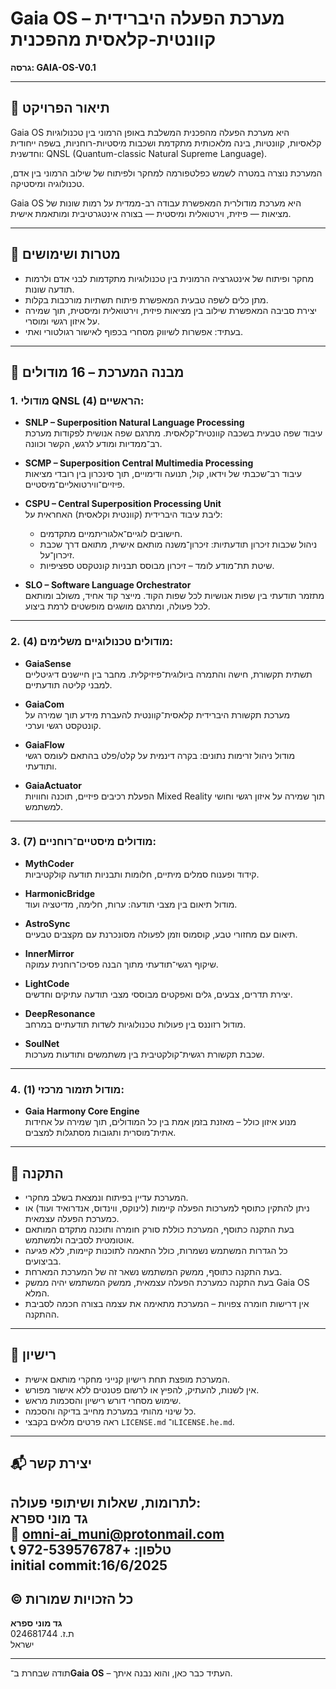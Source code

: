 # Gaia OS – מערכת הפעלה היברידית קוונטית-קלאסית מהפכנית  
**גרסה: GAIA-OS-V0.1**

---

## 🧬 תיאור הפרויקט

Gaia OS היא מערכת הפעלה מהפכנית המשלבת באופן הרמוני בין טכנולוגיות קלאסיות, קוונטיות, בינה מלאכותית מתקדמת ושכבות מיסטיות-רוחניות, בשפה ייחודית וחדשנית: QNSL (Quantum-classic Natural Supreme Language).

המערכת נוצרה במטרה לשמש כפלטפורמה למחקר ולפיתוח של שילוב הרמוני בין אדם, טכנולוגיה ומיסטיקה. 

Gaia OS היא מערכת מודולרית המאפשרת עבודה רב-ממדית על רמות שונות של מציאות — פיזית, וירטואלית ומיסטית — בצורה אינטגרטיבית ומותאמת אישית.

---

## 🎯 מטרות ושימושים

- מחקר ופיתוח של אינטגרציה הרמונית בין טכנולוגיות מתקדמות לבני אדם ולרמות תודעה שונות.
- מתן כלים לשפה טבעית המאפשרת פיתוח תשתיות מורכבות בקלות.
- יצירת סביבה המאפשרת שילוב בין מציאות פיזית, וירטואלית ומיסטית, תוך שמירה על איזון רגשי ומוסרי.
- בעתיד: אפשרות לשיווק מסחרי בכפוף לאישור רגולטורי ואתי.

---

## 🧩 מבנה המערכת – 16 מודולים

### 1. מודולי QNSL הראשיים (4):

- **SNLP – Superposition Natural Language Processing**  
  עיבוד שפה טבעית בשכבה קוונטית־קלאסית. מתרגם שפה אנושית לפקודות מערכת רב־ממדיות ומודע לרגש, הקשר וכוונה.

- **SCMP – Superposition Central Multimedia Processing**  
  עיבוד רב־שכבתי של וידאו, קול, תנועה ודימויים, תוך סינכרון בין רובדי מציאות פיזיים־ווירטואליים־מיסטיים.

- **CSPU – Central Superposition Processing Unit**  
  ליבת עיבוד היברידית (קוונטית וקלאסית) האחראית על:  
  - חישובים לוגיים־אלגוריתמיים מתקדמים.  
  - ניהול שכבות זיכרון תודעתיות: זיכרון־משנה מותאם אישית, מתואם דרך שכבת זיכרון־על.  
  - שיטת תת־מודע לומד – זיכרון מבוסס תבניות קונטקסט ספציפיות.

- **SLO – Software Language Orchestrator**  
  מתזמר תודעתי בין שפות אנושיות לכל שפות הקוד. מייצר קוד אחיד, משולב ומותאם לכל פעולה, ומתרגם מושגים מופשטים לרמת ביצוע.

---

### 2. מודולים טכנולוגיים משלימים (4):

- **GaiaSense**  
  תשתית תקשורת, חישה והתמרה ביולוגית־פיזיקלית. מחבר בין חיישנים דיגיטליים למבני קליטה תודעתיים.

- **GaiaCom**  
  מערכת תקשורת היברידית קלאסית־קוונטית להעברת מידע תוך שמירה על קונטקסט רגשי וערכי.

- **GaiaFlow**  
  מודול ניהול זרימות נתונים: בקרה דינמית על קלט/פלט בהתאם לעומס רגשי ותודעתי.

- **GaiaActuator**  
  הפעלת רכיבים פיזיים, תוכנה וחוויות Mixed Reality תוך שמירה על איזון רגשי וחושי למשתמש.

---

### 3. מודולים מיסטיים־רוחניים (7):

- **MythCoder**  
  קידוד ופענוח סמלים מיתיים, חלומות ותבניות תודעה קולקטיביות.

- **HarmonicBridge**  
  מודול תיאום בין מצבי תודעה: ערות, חלימה, מדיטציה ועוד.

- **AstroSync**  
  תיאום עם מחזורי טבע, קוסמוס וזמן לפעולה מסונכרנת עם מקצבים טבעיים.

- **InnerMirror**  
  שיקוף רגשי־תודעתי מתוך הבנה פסיכו־רוחנית עמוקה.

- **LightCode**  
  יצירת תדרים, צבעים, גלים ואפקטים מבוססי מצבי תודעה עתיקים וחדשים.

- **DeepResonance**  
  מודול רזוננס בין פעולות טכנולוגיות לשדות תודעתיים במרחב.

- **SoulNet**  
  שכבת תקשורת רגשית־קולקטיבית בין משתמשים ותודעות מערכות.

---

### 4. מודול תזמור מרכזי (1):

- **Gaia Harmony Core Engine**  
  מנוע איזון כולל – מאזנת בזמן אמת בין כל המודולים, תוך שמירה על אחידות אתית־מוסרית ותגובות מסתגלות למצבים.

---

## 💾 התקנה

- המערכת עדיין בפיתוח ונמצאת בשלב מחקרי.
- ניתן להתקין כתוסף למערכות הפעלה קיימות (לינוקס, ווינדוס, אנדרואיד ועוד) או כמערכת הפעלה עצמאית.
- בעת התקנה כתוסף, המערכת כוללת סורק חומרה ותוכנה מתקדם המותאם אוטומטית לסביבה ולמשתמש.
- כל הגדרות המשתמש נשמרות, כולל התאמה לתוכנות קיימות, ללא פגיעה בביצועים.
- בעת התקנה כתוסף, ממשק המשתמש נשאר זה של המערכת המארחת.
- בעת התקנה כמערכת הפעלה עצמאית, ממשק המשתמש יהיה ממשק Gaia OS המלא.
- אין דרישות חומרה צפויות – המערכת מתאימה את עצמה בצורה חכמה לסביבת ההתקנה.

---

## 📜 רישיון

- המערכת מופצת תחת רישיון קנייני מחקרי מותאם אישית.
- אין לשנות, להעתיק, להפיץ או לרשום פטנטים ללא אישור מפורש.
- שימוש מסחרי דורש רישיון והסכמות מראש.
- כל שינוי מהותי במערכת מחייב בדיקה והסכמה.
- ראה פרטים מלאים בקבצי `LICENSE.md` ו־`LICENSE.he.md`.

---

## 📬 יצירת קשר

לתרומות, שאלות ושיתופי פעולה:  
**גד מוני ספרא**  
📧 omni-ai_muni@protonmail.com  
📞 טלפון: +972-539576787  
initial commit:16/6/2025
---

## © כל הזכויות שמורות

**גד מוני ספרא**  
ת.ז. 024681744  
ישראל  


---

תודה שבחרת ב־**Gaia OS** – העתיד כבר כאן, והוא נבנה איתך.
